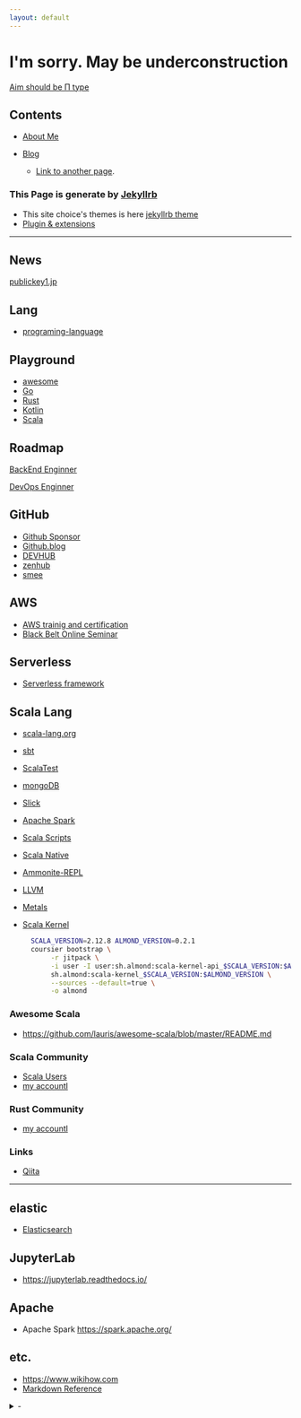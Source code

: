 ```yaml
---
layout: default
---
```


# I'm sorry. May be underconstruction 

[Aim should be Π type](https://studyhacker.net/vocabulary/paigata-jinzai)

## Contents

* [About Me](/about.html)

* [Blog](/blog)



  * [Link to another page](./another-page.html).
### This Page is generate by [Jekyllrb](https://jekyllrb.com)

* This site choice's  themes is here [jekyllrb theme](https://github.com/mattvh/jekyllthemes/)
* [Plugin & extensions](https://planetjekyll.github.io/plugins/top)

--- 

## News
[publickey1.jp](https://www.publickey1.jp/)

## Lang
* [programing-language](/lang.html)

## Playground
* [awesome](https://code.labstack.com/)
* [Go](https://play.golang.org/)
* [Rust](https://play.rust-lang.org/)
* [Kotlin](https://play.kotlinlang.org/)
* [Scala](https://scalameta.org/)

## Roadmap

[BackEnd Enginner](https://github.com/kamranahmedse/developer-roadmap/blob/master/images/backend.png)


[DevOps Enginner](https://github.com/kamranahmedse/developer-roadmap/blob/master/images/devops.png)

## GitHub
* [Github Sponsor](https://github.com/sponsors/)
* [Github.blog](https://github.blog/)
* [DEVHUB](https://devhubapp.com/)
* [zenhub](https://app.zenhub.com)
* [smee](https://smee.io)


## AWS
* [AWS trainig and certification](https://www.aws.training)
* [Black Belt Online Seminar](https://aws.amazon.com/jp/about-aws/events/webinars/)

## Serverless
- [Serverless framework](https://serverless.com/)

## Scala Lang
- [scala-lang.org](https://www.scala-lang.org/)
- [sbt](https://www.scala-sbt.org/)
- [ScalaTest](http://www.scalatest.org)
- [mongoDB](http://mongodb.github.io/mongo-scala-driver/)
- [Slick](http://slick.lightbend.com/)
- [Apache Spark](http://spark.apache.org/)
- [Scala Scripts](http://ammonite.io/)
- [Scala Native](http://www.scala-native.org/)
- [Ammonite-REPL](http://ammonite.io/)
- [LLVM](http://llvm.org/)
- [Metals](https://scalameta.org/metals/)
- [Scala Kernel](https://almond.sh/docs/intro)

  ```sh
    SCALA_VERSION=2.12.8 ALMOND_VERSION=0.2.1
    coursier bootstrap \
         -r jitpack \
         -i user -I user:sh.almond:scala-kernel-api_$SCALA_VERSION:$ALMOND_VERSION \
         sh.almond:scala-kernel_$SCALA_VERSION:$ALMOND_VERSION \
         --sources --default=true \
         -o almond
  ```

### Awesome Scala
* <https://github.com/lauris/awesome-scala/blob/master/README.md>

### Scala Community
* [Scala Users](https://users.scala-lang.org/top)
* [my accountl](https://users.scala-lang.org/u/friendbear)

### Rust Community
* [my accountl](https://users.rust-lang.org/u/friendbear)

### Links
* [Qiita](https://qiita.com/tags/scala)
---

## elastic
- [Elasticsearch](https://www.elastic.co/)

## JupyterLab
- <https://jupyterlab.readthedocs.io/>

## Apache 
* Apache Spark
  <https://spark.apache.org/>
## etc.

* <https://www.wikihow.com>
* [Markdown Reference](./markdown_reference.html)

<details>
<summary>-</summary>
<pre>
* [hackr.io](https://hackr.io/friendbear)
* [tools](/tools.html)
* [Join](/join.html)
* [Son](https://toosu.github.io/ "toosu is my son")
</pre>
<details>

